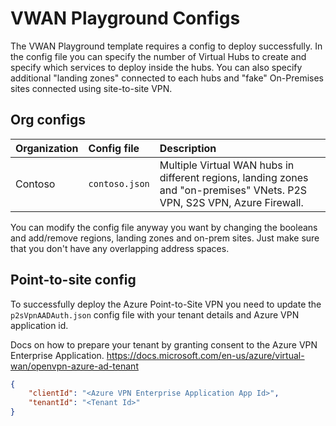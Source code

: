 # VWAN Playground Configs

The VWAN Playground template requires a config to deploy successfully. In the config file you can specify the number of Virtual Hubs to create and specify which services to deploy inside the hubs. You can also specify additional "landing zones" connected to each hubs and "fake" On-Premises sites connected using site-to-site VPN.

## Org configs

| Organization | Config file | Description |
|:--|:--|:--|
| Contoso | `contoso.json` | Multiple Virtual WAN hubs in different regions, landing zones and "on-premises" VNets. P2S VPN, S2S VPN, Azure Firewall. |

You can modify the config file anyway you want by changing the booleans and add/remove regions, landing zones and on-prem sites. Just make sure that you don't have any overlapping address spaces.

## Point-to-site config

To successfully deploy the Azure Point-to-Site VPN you need to update the `p2sVpnAADAuth.json` config file with your tenant details and Azure VPN application id.

Docs on how to prepare your tenant by granting consent to the Azure VPN Enterprise Application. https://docs.microsoft.com/en-us/azure/virtual-wan/openvpn-azure-ad-tenant

```json
{
    "clientId": "<Azure VPN Enterprise Application App Id>",
    "tenantId": "<Tenant Id>"
}
```
